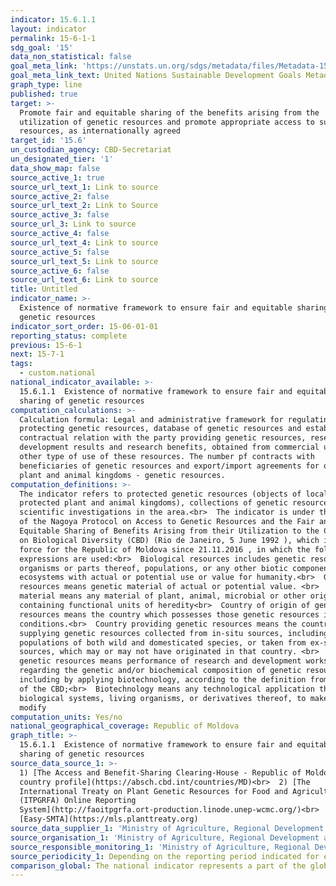 ```yaml
---
indicator: 15.6.1.1
layout: indicator
permalink: 15-6-1-1
sdg_goal: '15'
data_non_statistical: false
goal_meta_link: 'https://unstats.un.org/sdgs/metadata/files/Metadata-15-06-01.pdf'
goal_meta_link_text: United Nations Sustainable Development Goals Metadata (pdf 456kB)
graph_type: line
published: true
target: >-
  Promote fair and equitable sharing of the benefits arising from the
  utilization of genetic resources and promote appropriate access to such
  resources, as internationally agreed
target_id: '15.6'
un_custodian_agency: CBD-Secretariat
un_designated_tier: '1'
data_show_map: false
source_active_1: true
source_url_text_1: Link to source
source_active_2: false
source_url_text_2: Link to Source
source_active_3: false
source_url_3: Link to source
source_active_4: false
source_url_text_4: Link to source
source_active_5: false
source_url_text_5: Link to source
source_active_6: false
source_url_text_6: Link to source
title: Untitled
indicator_name: >-
  Existence of normative framework to ensure fair and equitable sharing of
  genetic resources
indicator_sort_order: 15-06-01-01
reporting_status: complete
previous: 15-6-1
next: 15-7-1
tags:
  - custom.national
national_indicator_available: >-
  15.6.1.1  Existence of normative framework to ensure fair and equitable
  sharing of genetic resources
computation_calculations: >-
  Calculation formula: Legal and administrative framework for regulating and
  protecting genetic resources, database of genetic resources and establishing
  contractual relation with the party providing genetic resources, research and
  development results and research benefits, obtained from commercial use or any
  other type of use of these resources. The number pf contracts with
  beneficiaries of genetic resources and export/import agreements for objects of
  plant and animal kingdoms - genetic resources.
computation_definitions: >-
  The indicator refers to protected genetic resources (objects of local
  protected plant and animal kingdoms), collections of genetic resources and
  scientific investigations in the area.<br>  The indicator is under the scope
  of the Nagoya Protocol on Access to Genetic Resources and the Fair and
  Equitable Sharing of Benefits Arising from their Utilization to the Convention
  on Biological Diversity (CBD) (Rio de Janeiro, 5 June 1992 ), which is in
  force for the Republic of Moldova since 21.11.2016 , in which the following
  expressions are used:<br>  Biological resources includes genetic resources,
  organisms or parts thereof, populations, or any other biotic component of
  ecosystems with actual or potential use or value for humanity.<br>  Genetic
  resources means genetic material of actual or potential value. <br>  Genetic
  material means any material of plant, animal, microbial or other origin
  containing functional units of heredity<br>  Country of origin of genetic
  resources means the country which possesses those genetic resources in in-situ
  conditions.<br>  Country providing genetic resources means the country
  supplying genetic resources collected from in-situ sources, including
  populations of both wild and domesticated species, or taken from ex-situ
  sources, which may or may not have originated in that country. <br>  Use of
  genetic resources means performance of research and development works
  regarding the genetic and/or biochemical composition of genetic resources,
  including by applying biotechnology, according to the definition from art. 2
  of the CBD;<br>  Biotechnology means any technological application that uses
  biological systems, living organisms, or derivatives thereof, to make or
  modify
computation_units: Yes/no
national_geographical_coverage: Republic of Moldova
graph_title: >-
  15.6.1.1  Existence of normative framework to ensure fair and equitable
  sharing of genetic resources
source_data_source_1: >-
  1) [The Access and Benefit-Sharing Clearing-House - Republic of Moldova
  country profile](https://absch.cbd.int/countries/MD)<br>  2) [The
  International Treaty on Plant Genetic Resources for Food and Agriculture
  (ITPGRFA) Online Reporting
  System](http://faoitpgrfa.ort-production.linode.unep-wcmc.org/)<br>  3)
  [Easy-SMTA](https://mls.planttreaty.org)
source_data_supplier_1: 'Ministry of Agriculture, Regional Development and Environment'
source_organisation_1: 'Ministry of Agriculture, Regional Development and Environment'
source_responsible_monitoring_1: 'Ministry of Agriculture, Regional Development and Environment'
source_periodicity_1: Depending on the reporting period indicated for each convention
comparison_global: The national indicator represents a part of the global indicator
---
```

